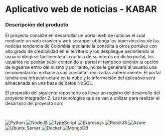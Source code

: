 # Aplicativo web de noticias - KABAR

### Descripción del producto

El proyecto consiste en desarrollar un portal web de noticias el cual mediante un web crawler y web scrapper obtenga los hipervínculos de las noticias tendencia de Colombia mediante la consulta a otros portales con alto grado de credibilidad en el territorio y los despliegue permitiendo al usuario dirigirse fácilmente a la noticia de su interés en dicho portal, los usuarios no podrán subir contenido al portal ni tampoco tendrán la opción de logearse entro del mismo y por tanto, no se le generará al usuario una recomendación en base a sus consultas realizadas anteriormente. El portal tendrá una infraestructura en la nube y la información del aplicativo será almacenada en una base de datos NoSQL.  

El proposito del siguiente repositorio es llevar un registro del desarrollo del proyecto integrador 2. Las tecnologías que se van a utilizar para realizar el desarrollo del proyecto son:

&nbsp;

![Python](https://img.shields.io/badge/Python-3776AB?style=for-the-badge&logo=python&logoColor=white)
![NodeJS](https://img.shields.io/badge/Node.js-43853D?style=for-the-badge&logo=node.js&logoColor=white)
![TypeScript](https://img.shields.io/badge/typescript-%23007ACC.svg?style=for-the-badge&logo=typescript&logoColor=white)
![Express.js](https://img.shields.io/badge/express.js-%23404d59.svg?style=for-the-badge&logo=express&logoColor=%2361DAFB)
![ReactJS](https://img.shields.io/badge/React-20232A?style=for-the-badge&logo=react&logoColor=61DAFB)
![Azure](https://img.shields.io/badge/Microsoft_Azure-0089D6?style=for-the-badge&logo=microsoft-azure&logoColor=white)
![Ubuntu Server](https://img.shields.io/badge/Ubuntu%20Server-E95420?style=for-the-badge&logo=ubuntu&logoColor=white)
![Docker](https://img.shields.io/badge/docker-%230db7ed.svg?style=for-the-badge&logo=docker&logoColor=white)
![MongoDB](https://img.shields.io/badge/MongoDB-4EA94B?style=for-the-badge&logo=mongodb&logoColor=white)
